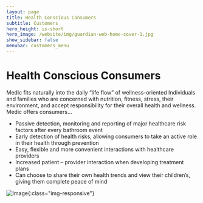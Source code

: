 ```yaml
---
layout: page
title: Health Conscious Consumers
subtitle: Customers
hero_height: is-short
hero_image: /website/img/guardian-web-home-cover-1.jpg
show_sidebar: false
menubar: customers_menu
---
```


# Health Conscious Consumers
Medic fits naturally into the daily “life flow” of wellness-oriented Individuals and families who are concerned with nutrition, fitness, stress, their environment, and accept responsibility for their overall health and wellness. Medic offers consumers…
- Passive detection, monitoring and reporting of major healthcare risk factors after every bathroom event
- Early detection of health risks, allowing consumers to take an active role in their health through prevention
- Easy, flexible and more convenient interactions with healthcare providers
- Increased patient – provider interaction when developing treatment plans
- Can choose to share their own health trends and view their children’s, giving them complete peace of mind

![Image](/website/img/health-concious-consumers.jpg){:class="img-responsive"}